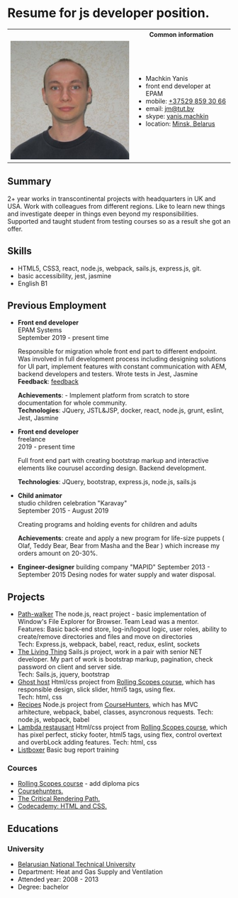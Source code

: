 # Resume for js developer position.

<table>
  <tbody>
    <tr>
      <th></th>
      <th>Common information</th>
    </tr>
    <tr>
      <td><img src="./img/potrait.jpg" alt="portrait" /></td>
      <td>
        <ul>
          <li>Machkin Yanis</li>
          <li>front end developer at EPAM</li>
          <li>mobile: <a href="tel:+375298593066" target="_blank">+37529 859 30 66</a></li>
          <li>email: <a href="mailto:jm@tut.by" target="_blank" >jm@tut.by</a></li>
          <li>skype: <a href="skype:yanis.machkin?chat" target="_blank" >yanis.machkin</a></li>
          <li>location: <a href="https://www.google.com/maps/place/Minsk/@53.8843138,27.3131922,10z/data=!3m1!4b1!4m5!3m4!1s0x46dbcfd35b1e6ad3:0xb61b853ddb570d9!8m2!3d53.9006011!4d27.558972">Minsk, Belarus</a></li></ul>
        </td>
    </tr>
  </tbody>
</table>

## Summary
2+ year works in  transcontinental projects with headquarters in UK and USA. Work with colleagues from different regions.
Like to learn new things and investigate deeper in things even beyond my responsibilities. Supported and taught student from testing courses so as a result she got an offer.

## Skills
- HTML5, CSS3, react, node.js, webpack, sails.js, express.js, git.
- basic accessibility, jest, jasmine
- English B1

## Previous Employment
* **Front end developer**<br />
  EPAM Systems<br />
  September 2019 - present time
  
  Responsible for migration whole front end part to different endpoint. 
  Was involved in full development process including designing solutions for UI part, implement features with constant communication with AEM, backend developers and testers.
  Wrote tests in Jest, Jasmine<br />
  **Feedback**: [feedback](./img/feedback.png)
  
  **Achievements**: - Implement platform from scratch to store documentation for whole community.<br />
  **Technologies**: JQuery, JSTL&JSP, docker, react, node.js, grunt, eslint, Jest, Jasmine

* **Front end developer**<br />
  freelance<br />
  2019 - present time
  
  Full front end part with creating bootstrap markup and interactive elements like courusel according design. 
  Backend development.

  **Technologies**: JQuery, bootstrap, express.js, node.js, sails.js

* **Child animator**<br />
  studio children celebration "Karavay"<br />
  September 2015 - August 2019
  
  Creating programs and holding events for children and adults
  
  **Achievements**: create and apply a new program for life-size puppets ( Olaf, Teddy Bear, Bear from Masha and the Bear ) which increase my orders amount on 20-30%.
  
* **Engineer-designer**
  building company "MAPID"
  September 2013 - September 2015
  Desing nodes for water supply and water disposal.
  
## Projects

* [Path-walker](https://github.com/yanyan155/path-walker)
  The node.js, react project - basic implementation of Window's File Explorer for Browser. Team Lead was a mentor. <br />
  Features: Basic back-end store, log-in/logout logic, user roles, ability to create/remove directories and files and move on directories<br /> 
  Tech: Express.js, webpack, babel, react, redux, eslint, sockets
* [The Living Thing](https://ltblog-prod-ru.herokuapp.com/)
  Sails.js project, work in a pair with senior NET developer. My part of work is bootstrap markup, pagination, check password on client and server side.<br />
  Tech: Sails.js, jquery, bootstrap
* [Ghost host](https://github.com/yanyan155/resume-projects/tree/ghost-host)
  Html/css project from [Rolling Scopes course](https://rs.school/js/index.html), which has responsible design, slick slider, html5 tags, using flex.<br />
  Tech: html, css
* [Recipes](https://github.com/yanyan155/resume-projects/tree/recipes)
  Node.js project from [CourseHunters](https://coursehunters.net/course/udemy-complete-javascript-course), which has MVC arhitecture, webpack, babel, classes, asyncronous requests.
  Tech: node.js, webpack, babel
* [Lambda restausant](https://github.com/yanyan155/resume-projects/tree/lambda-restaurant)
  Html/css project from [Rolling Scopes course](https://rs.school/js/index.html), which has pixel perfect, sticky footer, html5 tags, using flex, control overtext and overbLock adding features.
  Tech: html, css
* [Listboxer](https://docs.google.com/spreadsheets/d/1mbDvuPK-VPiWDAs0mVpDw8te91imFMaE/edit?usp=sharing&ouid=116638711936586478796&rtpof=true&sd=true)
  Basic bug report training

### Cources
* [Rolling Scopes course](https://rs.school/js/index.html) - add diploma pics
* [Coursehunters.](https://coursehunters.net/course/udemy-complete-javascript-course)
* [The Critical Rendering Path.](https://www.udacity.com/course/website-performance-optimization--ud884)
* [Codecademy: HTML and CSS.](https://www.codecademy.com/yanyan155#completed)

## Educations
### University
* [Belarusian National Technical University](http://www.bntu.by/)
* Department: Heat and Gas Supply and Ventilation
* Attended year: 2008 - 2013
* Degree: bachelor
